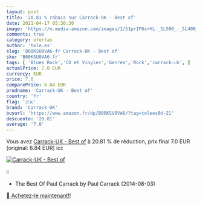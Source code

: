 ```yaml
---
layout: post
title: '20.81 % rabais sur Carrack-UK - Best of'
date: 2021-04-17 05:36:30
image: 'https://m.media-amazon.com/images/I/51prIP6s+HL._SL500_._SL400_.jpg'
comments: true
category: ofertas
author: 'tole.es'
slug: 'B00KSU0VA6-fr Carrack-UK - Best of'
sku: 'B00KSU0VA6-fr'
tags: [ 'Blues Rock','CD et Vinyles','Genres','Rock','carrack-uk', ]
actualPrice: 7.0 EUR
currency: EUR
price: 7.0
comparePrice: 8.84 EUR
prodname: 'Carrack-UK - Best of'
country: 'fr'
flag: '🇫🇷'
brand: 'Carrack-UK'
buyurl: 'https://www.amazon.fr/dp/B00KSU0VA6/?tag=tolees0d-21'
descuento: '20.81'
average: '7.0'
---
```


Vous avez [Carrack-UK - Best of](https://www.amazon.fr/dp/B00KSU0VA6/?tag=tolees0d-21)  à  20.81 % de réduction, prix final  7.0 EUR (original: 8.84 EUR) ici:

[![Carrack-UK - Best of](https://m.media-amazon.com/images/I/51prIP6s+HL._SL500_._SL400_.jpg)](https://www.amazon.fr/dp/B00KSU0VA6/?tag=tolees0d-21)

ℹ️:

- The Best Of Paul Carrack by Paul Carrack (2014-08-03)

[🛒 Achetez-le maintenant!!](https://www.amazon.fr/dp/B00KSU0VA6/?tag=tolees0d-21)

